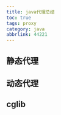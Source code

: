 ```yaml
---
title: java代理总结
toc: true
tags: proxy
category: java
abbrlink: 44221
---
```


## 静态代理

## 动态代理

## cglib


